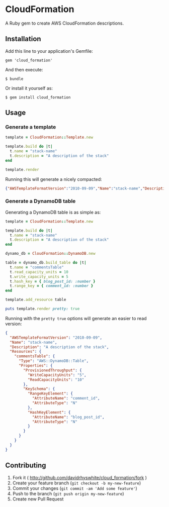 # CloudFormation

A Ruby gem to create AWS CloudFormation descriptions.

## Installation

Add this line to your application's Gemfile:

    gem 'cloud_formation'

And then execute:

    $ bundle

Or install it yourself as:

    $ gem install cloud_formation

## Usage

### Generate a template

```ruby
template = CloudFormation::Template.new

template.build do |t|
  t.name = "stack-name"
  t.description = "A description of the stack"
end

template.render
```

Running this will generate a nicely compacted:
```json
{"AWSTemplateFormatVersion":"2010-09-09","Name":"stack-name","Description":"A description of the stack","Resources":{}}
```

### Generate a DynamoDB table

Generating a DynamoDB table is as simple as:

```ruby
template = CloudFormation::Template.new

template.build do |t|
  t.name = "stack-name"
  t.description = "A description of the stack"
end

dynamo_db = CloudFormation::DynamoDB.new

table = dynamo_db.build_table do |t|
  t.name = "commentsTable"
  t.read_capacity_units = 10
  t.write_capacity_units = 5
  t.hash_key = { blog_post_id: :number }
  t.range_key = { comment_id: :number }
end

template.add_resource table

puts template.render pretty: true
```

Running with the `pretty true` options will generate an easier to read version:

```json
{
  "AWSTemplateFormatVersion": "2010-09-09",
  "Name": "stack-name",
  "Description": "A description of the stack",
  "Resources": {
    "commentsTable": {
      "Type": "AWS::DynamoDB::Table",
      "Properties": {
        "ProvisionedThroughput": {
          "WriteCapacityUnits": "5",
          "ReadCapacityUnits": "10"
        },
        "KeySchema": {
          "RangeKeyElement": {
            "AttributeName": "comment_id",
            "AttributeType": "N"
          },
          "HashKeyElement": {
            "AttributeName": "blog_post_id",
            "AttributeType": "N"
          }
        }
      }
    }
  }
}
```

## Contributing

1. Fork it ( http://github.com/davidrhyswhite/cloud_formation/fork )
2. Create your feature branch (`git checkout -b my-new-feature`)
3. Commit your changes (`git commit -am 'Add some feature'`)
4. Push to the branch (`git push origin my-new-feature`)
5. Create new Pull Request
